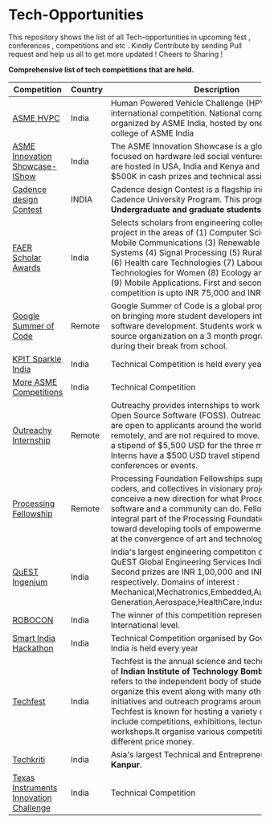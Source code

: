 # Tech-Opportunities

This repository shows the list of all Tech-opportunities in upcoming fest , conferences , competitions and etc . 
Kindly Contribute by sending Pull request and help us all to get more updated ! 
Cheers to Sharing ! 

**Comprehensive list of tech competitions that are held.**


| Competition | Country | Description | 
|------------|------|-------|
[ASME HVPC](https://www.asme.org/events/competitions/human-powered-vehicle-challenge-(hpvc) )| India| Human Powered Vehicle Challenge (HPVC) is an international competition. National competition organized by ASME India, hosted by one of the member college of ASME India|
[ASME Innovation Showcase- IShow]( https://www.asme.org/events/competitions/asme-ishow)| India|  The ASME Innovation Showcase is a global competition focused on hardware led social ventures. The events are hosted in USA, India and Kenya and winners share $500K in cash prizes and technical assistance. |
[Cadence design Contest](https://www.cadence.com)| INDIA| Cadence design Contest is a flagship initiative of Cadence University Program. This program is open to **Undergraduate and graduate students**.|
[FAER Scholar Awards](http://www.faer.ac.in/faer)| India| Selects scholars from engineering colleges based on a project in the areas of (1) Computer Science and IT (2) Mobile Communications (3) Renewable Energy Systems (4) Signal Processing (5) Rural technologies (6) Health care Technologies (7) Labour saving Technologies for Women (8) Ecology and Environment (9) Mobile Applications. First and second prize of this competition is upto INR 75,000 and INR 50,000 resp|
[Google Summer of Code](https://summerofcode.withgoogle.com/)|Remote | Google Summer of Code is a global program focused on bringing more student developers into open source software development. Students work with an open source organization on a 3 month programming project during their break from school.
[KPIT Sparkle India](https://sparkle.kpit.com) | India| Technical Competition is held every year|
[More ASME Competitions]( https://www.asme.org/events/competitions)| India| Technical Competition |
[Outreachy Internship](https://www.outreachy.org/)|Remote| Outreachy provides internships to work in Free and Open Source Software (FOSS).  Outreachy internships are open to applicants around the world. Interns work remotely, and are not required to move. Interns are paid a stipend of $5,500 USD for the three month internship. Interns have a $500 USD travel stipend to attend conferences or events.
[Processing Fellowship](https://medium.com/processing-foundation/open-call-for-2019-fellowships-e648edfa1fa)|Remote|Processing Foundation Fellowships support artists, coders, and collectives in visionary projects that conceive a new direction for what Processing as a software and a community can do. Fellowships are an integral part of the Processing Foundation’s work toward developing tools of empowerment and access at the convergence of art and technology.
[QuEST Ingenium](https://www.questingenium.com/)| India| India's largest engineering competiton organised by QuEST Global Engineering Services India. First and Second prizes are INR 1,00,000 and INR 50,000 respectively. Domains of interest : Mechanical,Mechatronics,Embedded,Automobile,Power Generation,Aerospace,HealthCare,Industrial.
[ROBOCON]( https://www.roboconindia.com/)| India| The winner of this competition represents India at International level.|
[Smart India Hackathon]( https://www.sih.gov.in )| India| Technical Competition organised by Government of India is held every year|
[Techfest](http://www.techfest.org/)| India| Techfest is the annual science and technology festival of **Indian Institute of Technology Bombay**. It also refers to the independent body of students who organize this event along with many other social initiatives and outreach programs around the year. Techfest is known for hosting a variety of events that include competitions, exhibitions, lectures as well as workshops.It organise various competition which has different price money.
[Techkriti](https://techkriti.org/)| India|  Asia's largest Technical and Entrepreneurial fest by **IIT Kanpur**. 
[Texas Instruments Innovation Challenge]( https://e2e.ti.com/support/archive/universityprogram/w/contests/2411.innovation-challenge-india )| India| Technical Competition|
